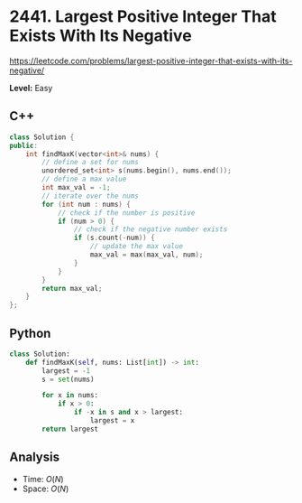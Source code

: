 # 2441. Largest Positive Integer That Exists With Its Negative

https://leetcode.com/problems/largest-positive-integer-that-exists-with-its-negative/

**Level:** Easy

## C++

```cpp
class Solution {
public:
    int findMaxK(vector<int>& nums) {
        // define a set for nums
        unordered_set<int> s(nums.begin(), nums.end());
        // define a max value
        int max_val = -1;
        // iterate over the nums
        for (int num : nums) {
            // check if the number is positive
            if (num > 0) {
                // check if the negative number exists
                if (s.count(-num)) {
                    // update the max value
                    max_val = max(max_val, num);
                }
            }
        }
        return max_val;
    }
};
```

## Python

```py
class Solution:
    def findMaxK(self, nums: List[int]) -> int:
        largest = -1
        s = set(nums)

        for x in nums:
            if x > 0:
                if -x in s and x > largest:
                    largest = x
        return largest
```

## Analysis

- Time: $O(N)$
- Space: $O(N)$
